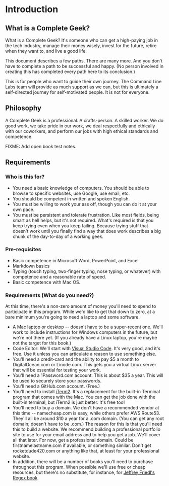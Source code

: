 # Introduction

## What is a Complete Geek?

What is a Complete Geek? It's someone who can get a high-paying job in the tech industry, manage their money wisely, invest for the future, retire when they want to, and live a good life.

This document describes a few paths. There are many more. And you don't have to complete a path to be successful and happy. (No person involved in creating this has completed every path here to its conclusion.)

This is for people who want to guide their own journey. The Command Line Labs team will provide as much support as we can, but this is ultimately a self-directed journey for self-motivated people. It is not for everyone.

## Philosophy

A Complete Geek is a professional. A crafts-person. A skilled worker. We do good work, we take pride in our work, we deal respectfully and ethically with our coworkers, and perform our jobs with high ethical standards and competence.

FIXME: Add open book test notes.

## Requirements

### Who is this for?

* You need a basic knowledge of computers. You should be able to browse to specific websites, use Google, use email, etc.
* You should be competent in written and spoken English.
* You must be willing to work your ass off, though you can do it at your own pace.
* You must be persistent and tolerate frustration. Like most fields, being smart as hell helps, but it's not required. What's required is that you keep trying even when you keep failing. Because trying stuff that doesn't work until you finally find a way that does work describes a big chunk of the day-to-day of a working geek.

### Pre-requisites

* Basic competence in Microsoft Word, PowerPoint, and Excel
* Markdown basics
* Typing (touch typing, two-finger typing, nose typing, or whatever) with competence and a reasonable rate of speed.
* Basic competence with Mac OS.

### Requirements (What do you need?)

At this time, there's a non-zero amount of money you'll need to spend to participate in this program. While we'd like to get that down to zero, at a bare minimum you're going to need a laptop and some software.

* A Mac laptop or desktop -- doesn't have to be a super-recent one. We'll work to include instructions for Windows computers in the future, but we're not there yet. (If you already have a Linux laptop, you're maybe not the target for this book.)
* Code Editor: We'll start with [Visual Studio Code](https://code.visualstudio.com). It's very good, and it's free. Use it unless you can articulate a reason to use something else.
* You'll need a credit-card and the ability to pay $5 a month to DigitalOcean.com or Linode.com. This gets you a virtual Linux server that will be essential for testing your work.
* You'll need a 1Password.com account. This is about $35 a year. This will be used to securely store your passwords.
* You'll need a GitHub.com account. (Free.)
* You'll need to install [iTerm2](https://iterm2.com). It's a replacement for the built-in Terminal program that comes with the Mac. You can get the job done with the built-in terminal, but iTerm2 is just better. It's free too!
* You'll need to buy a domain. We don't have a recommended vendor at this time -- namecheap.com is easy, while others prefer AWS Route53. They'll all be around $10 a year for a .com domain. (You can get any root domain; doesn't have to be .com.) The reason for this is that you'll need this to build a website. We recommend building a professional portfolio site to use for your email address and to help you get a job. We'll cover all that later. For now, get a professional domain. Could be firstnamelastname.com if available, or something similar. Don't get rocketdude420.com or anything like that, at least for your professional website.
* In addition, there will be a number of books you'll need to purchase throughout this program. When possible we'll use free or cheap resources, but there's no substitute, for instance, for [Jeffrey Friedl's Regex book](https://www.amazon.com/Mastering-Regular-Expressions-Jeffrey-Friedl/dp/0596528124).
